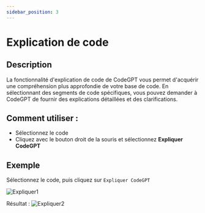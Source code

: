 ```yaml
---
sidebar_position: 3
---
```


# Explication de code

## Description
La fonctionnalité d'explication de code de CodeGPT vous permet d'acquérir une compréhension plus approfondie de votre base de code. En sélectionnant des segments de code spécifiques, vous pouvez demander à CodeGPT de fournir des explications détaillées et des clarifications.

## Comment utiliser :
- Sélectionnez le code
- Cliquez avec le bouton droit de la souris et sélectionnez **Expliquer CodeGPT**

## Exemple
Sélectionnez le code, puis cliquez sur `Expliquer CodeGPT`

![Expliquer1](https://user-images.githubusercontent.com/6216945/209589948-6d6171a2-0716-45cd-8d7c-9ab73ec077cf.png)

Résultat :
![Expliquer2](https://user-images.githubusercontent.com/6216945/209589987-b94984ef-932c-429f-8f19-67377f479433.png)
